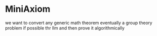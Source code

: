 # MiniAxiom
we want to convert any generic math theorem eventually a group theory problem if possible thr llm and then prove it algorithmically
